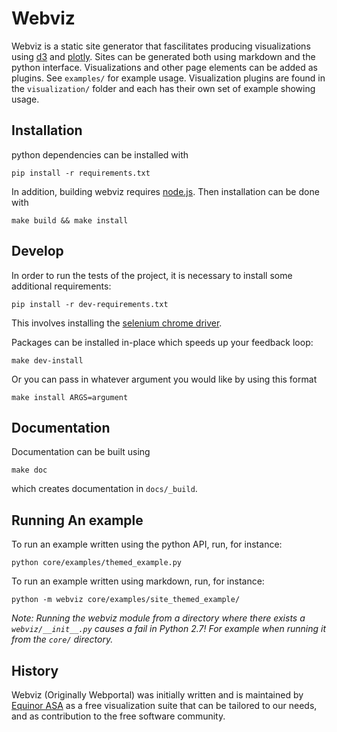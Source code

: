 # Webviz

Webviz is a static site generator that fascilitates producing visualizations
using [d3](https://d3js.org) and [plotly](https://plot.ly). Sites can be generated
both using markdown and the python interface. Visualizations and other page elements
can be added as plugins. See `examples/` for example usage. Visualization plugins
are found in the `visualization/` folder and each has their own set of example
showing usage.

## Installation

python dependencies can be installed with

    pip install -r requirements.txt

In addition, building webviz requires [node.js](https://nodejs.org). Then
installation can be done with

    make build && make install

## Develop

In order to run the tests of the project, it is necessary to install
some additional requirements:

    pip install -r dev-requirements.txt

This involves installing the
[selenium chrome driver](https://github.com/SeleniumHQ/selenium/wiki/ChromeDriver).

Packages can be installed in-place which speeds up your feedback loop:

    make dev-install

Or you can pass in whatever argument you would like by using this format

    make install ARGS=argument

## Documentation

Documentation can be built using

    make doc

which creates documentation in `docs/_build`.

## Running An example

To run an example written using the python API, run, for instance:

    python core/examples/themed_example.py

To run an example written using markdown, run, for instance:

    python -m webviz core/examples/site_themed_example/

_Note: Running the webviz module from a directory where there exists a
`webviz/__init__.py` causes a fail in Python 2.7! For example when running it
from the `core/` directory._

## History

Webviz (Originally Webportal) was initially written and is maintained by
[Equinor ASA](http://www.equinor.com/) as a free visualization suite that can be
tailored to our needs, and as contribution to the free software community.
